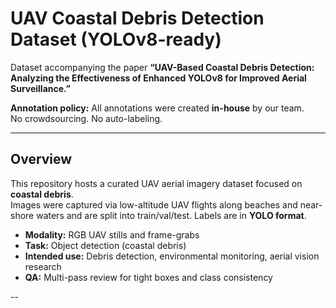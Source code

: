 # UAV Coastal Debris Detection Dataset (YOLOv8-ready)

Dataset accompanying the paper **“UAV-Based Coastal Debris Detection: Analyzing the Effectiveness of Enhanced YOLOv8 for Improved Aerial Surveillance.”**

**Annotation policy:** All annotations were created **in-house** by our team.  
No crowdsourcing. No auto-labeling.

---

## Overview

This repository hosts a curated UAV aerial imagery dataset focused on **coastal debris**.  
Images were captured via low-altitude UAV flights along beaches and near-shore waters and
are split into train/val/test. Labels are in **YOLO format**.

- **Modality:** RGB UAV stills and frame-grabs  
- **Task:** Object detection (coastal debris)  
- **Intended use:** Debris detection, environmental monitoring, aerial vision research  
- **QA:** Multi-pass review for tight boxes and class consistency

--
